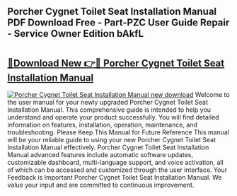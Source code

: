 ## Porcher Cygnet Toilet Seat Installation Manual PDF Download Free - Part-PZC User Guide Repair - Service Owner Edition bAkfL

# <h2><a href="http://bc70768.oget.top/?id=Porcher+Cygnet+Toilet+Seat+Installation+Manual">🔗Download New 👉🔴 Porcher Cygnet Toilet Seat Installation Manual</a></h2>

[![Porcher Cygnet Toilet Seat Installation Manual new download](https://i.imgur.com/5g1atiW.png)](http://bc70768.oget.top/?id=Porcher+Cygnet+Toilet+Seat+Installation+Manual)
Welcome to the user manual for your newly upgraded Porcher Cygnet Toilet Seat Installation Manual. This comprehensive guide is intended to help you understand and operate your product successfully. You will find detailed information on features, installation, operation, maintenance, and troubleshooting. Please Keep This Manual for Future Reference This manual will be your reliable guide to using your new Porcher Cygnet Toilet Seat Installation Manual effectively. Porcher Cygnet Toilet Seat Installation Manual advanced features include automatic software updates, customizable dashboard, multi-language support, and voice activation, all of which can be accessed and customized through the user interface. Your Feedback is Important Porcher Cygnet Toilet Seat Installation Manual. We value your input and are committed to continuous improvement.
